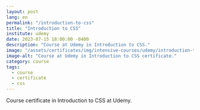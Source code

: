 ```yaml
---
layout: post
lang: en
permalink: "/introduction-to-css"
title: "Introduction to CSS"
institute: udemy
date: 2023-07-15 18:00:00 -0400
description: "Course at Udemy in Introduction to CSS."
image: "/assets/certificates/img/intensive-courses/udemy/introduction-to-css.jpg"
image-alt: "Course at Udemy in Introduction to CSS certificate."
category: course
tags:
  - course
  - certificate
  - css
---
```


Course certificate in Introduction to CSS at Udemy.
